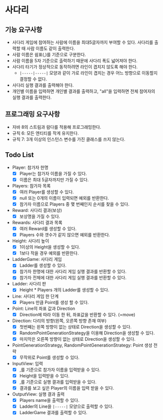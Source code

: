 # 사다리

## 기능 요구사항

- 사다리 게임에 참여하는 사람에 이름을 최대5글자까지 부여할 수 있다. 사다리를 출력할 때 사람 이름도 같이 출력한다.
- 사람 이름은 쉼표(,)를 기준으로 구분한다.
- 사람 이름을 5자 기준으로 출력하기 때문에 사다리 폭도 넓어져야 한다.
- 사다리 타기가 정상적으로 동작하려면 라인이 겹치지 않도록 해야 한다.
    - `|-----|-----|` 모양과 같이 가로 라인이 겹치는 경우 어느 방향으로 이동할지 결정할 수 없다.
- 사다리 실행 결과를 출력해야 한다.
- 개인별 이름을 입력하면 개인별 결과를 출력하고, "all"을 입력하면 전체 참여자의 실행 결과를 출력한다.


## 프로그래밍 요구사항

- 자바 8의 스트림과 람다를 적용해 프로그래밍한다.
- 규칙 6: 모든 엔티티를 작게 유지한다.
- 규칙 7: 3개 이상의 인스턴스 변수를 가진 클래스를 쓰지 않는다.

## Todo List

- Player: 참가자 한명
    - [X] Player는 참가자 이름을 가질 수 있다.
    - [X] 이름은 최대 5글자까지만 가질 수 있다.

- Players: 참가자 목록
    - [X] 여러 Player를 생성할 수 있다.
    - [X] null 또는 0개의 이름이 입력되면 예외를 반환한다.
    - [X] 참가자 이름으로 Players 중 몇 번째인지 순서를 찾을 수 있다.

- Reward: 사다리 결과(보상)
    - [X] 보상명을 가질 수 있다.

- Rewards: 사다리 결과 목록
    - [X] 여러 Reward를 생성할 수 있다.
    - [X] Players 수와 갯수가 같지 않으면 예외를 반환한다.

- Height: 사다리 높이
    - [X] 1이상의 Height을 생성할 수 있다.
    - [X] 1보다 작을 경우 예외를 반환한다.

- LadderGame: 사다리 게임
    - [X] Ladder를 생성할 수 있다.
    - [X] 참가자 한명에 대한 사다리 게임 실행 결과를 반환할 수 있다.
    - [X] 참가자 전체에 대한 사다리 게임 실행 결과를 반환할 수 있다. 

- Ladder: 사다리 판
    - [X] Height * Players 개의 Ladder를 생성할 수 있다.

- Line: 사다리 게임 한 단계
    - [X] Players 만큼 Point를 생성 할 수 있다. 

- Point: Line의 좌표 값과 Direction
    - [X] Direction에 따라 이동 한 뒤, 좌표값을 반환할 수 있다. (=move)

- Direction: 다리의 방향(왼쪽, 오른쪽 방향 존재 여부)
    - [X] 첫번째는 왼쪽 방향이 없는 상태로 Direction을 생성할 수 있다.
    - [X] RandomPointGenerationStrategy을 이용해 Direction을 생성할 수 있다.
    - [X] 마지막은 오른쪽 방향이 없는 상태로 Direction을 생성할 수 있다.

- PointGenerationStrategy, RandomPointGenerationStrategy: Point 생성 전략
    - [X] 무작위로 Point를 생성할 수 있다.

- InputView: 입력
    - [X] ,를 기준으로 참가자 이름을 입력받을 수 있다.
    - [X] Height을 입력받을 수 있다. 
    - [X] ,를 기준으로 실행 결과를 입력받을 수 있다.
    - [X] 결과를 보고 싶은 Player의 이름을 입력 받을 수 있다. 

- OutputView: 실행 결과 출력
    - [X] Players name을 출력할 수 있다.
    - [X] Ladder의 Line을 `|-----|` 모양으로 출력할 수 있다.
    - [X] LadderGame 결과를 출력할 수 있다. 

